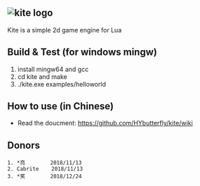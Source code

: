 ## ![kite logo](https://github.com/HYbutterfly/kite/wiki/image/kite_logo.png)

Kite is a simple 2d game engine for Lua

## Build & Test (for windows mingw)
1. install mingw64 and gcc
2. cd kite and make
3. ./kite.exe examples/helloworld

## How to use (in Chinese)
* Read the doucment: https://github.com/HYbutterfly/kite/wiki

## Donors
```
1. *亮        2018/11/13
2. Cabrite    2018/11/13
3. *笑        2018/12/24
```